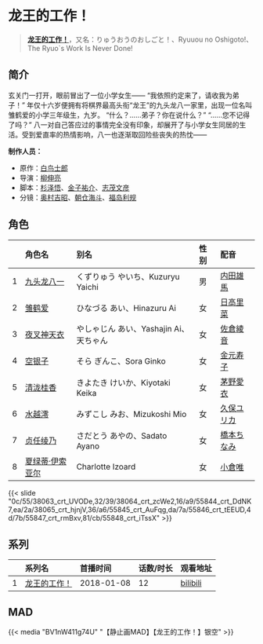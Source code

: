# 龙王的工作！


> <u>**[龙王的工作！](http://bgm.tv/subject/219658)**</u>，又名：りゅうおうのおしごと！、Ryuuou no Oshigoto!、The Ryuo`s Work Is Never Done!

## 简介


玄关门一打开，眼前冒出了一位小学女生——
“我依照约定来了，请收我为弟子！”
年仅十六岁便拥有将棋界最高头衔“龙王”的九头龙八一家里，出现一位名叫雏鹤爱的小学三年级生，九岁。
“什么？……弟子？你在说什么？”
“……您不记得了吗？”
八一对自己答应过的事情完全没有印象，却展开了与小学女生同居的生活。受到爱直率的热情影响，八一也逐渐取回险些丧失的热忱——

**制作人员：**
- 原作：[白鸟士郎](http://bgm.tv/person/8473)
- 导演：[柳伸亮](http://bgm.tv/person/12298)
- 脚本：[杉泽悟](http://bgm.tv/person/43225)、[金子祐介](http://bgm.tv/person/31754)、[志茂文彦](http://bgm.tv/person/63)
- 分镜：[奥村吉昭](http://bgm.tv/person/3058)、[朝仓海斗](http://bgm.tv/person/26641)、[福岛利规](http://bgm.tv/person/2512)

## 角色

|     |   角色名   |   别名  | 性别 |  配音  |
|:--- |:------  |:----      |:---  |:--   |
| 1 | [九头龙八一](http://bgm.tv/character/38063) | くずりゅう やいち、Kuzuryu Yaichi | 男 | [内田雄馬](http://bgm.tv/person/15390) |
| 2 | [雏鹤爱](http://bgm.tv/character/38064) | ひなづる あい、Hinazuru Ai | 女 | [日高里菜](http://bgm.tv/person/4962) |
| 3 | [夜叉神天衣](http://bgm.tv/character/55844) | やしゃじん あい、Yashajin Ai、天ちゃん | 女 | [佐倉綾音](http://bgm.tv/person/5745) |
| 4 | [空银子](http://bgm.tv/character/38065) | そら ぎんこ、Sora Ginko | 女 | [金元寿子](http://bgm.tv/person/5941) |
| 5 | [清泷桂香](http://bgm.tv/character/55845) | きよたき けいか、Kiyotaki Keika | 女 | [茅野愛衣](http://bgm.tv/person/5847) |
| 6 | [水越澪](http://bgm.tv/character/55846) | みずこし みお、Mizukoshi Mio | 女 | [久保ユリカ](http://bgm.tv/person/9270) |
| 7 | [贞任绫乃](http://bgm.tv/character/55847) | さだとう あやの、Sadato Ayano | 女 | [橋本ちなみ](http://bgm.tv/person/13472) |
| 8 | [夏绿蒂·伊索亚尔](http://bgm.tv/character/55848) | Charlotte Izoard | 女 | [小倉唯](http://bgm.tv/person/6447) |

{{< slide "0c/55/38063_crt_UVODe,32/39/38064_crt_zcWe2,16/a9/55844_crt_DdNK7,ea/2a/38065_crt_hjnjV,36/a6/55845_crt_AuFqg,da/7a/55846_crt_tEEUD,4d/7b/55847_crt_rmBxv,81/cb/55848_crt_iTssX" >}}

## 系列

|     |   系列名   |   首播时间  | 话数/时长  | 观看地址 |
|:---  |:------    |:----      |:---       |:---  |
| 1 |[龙王的工作！](https://bgm.tv/subject/219658)| 2018-01-08 | 12 | [bilibili](https://www.bilibili.com/bangumi/play/ep173181)  |


## MAD

{{< media  "BV1nW411g74U" 
"【静止画MAD】【龙王的工作！】银空" >}}
